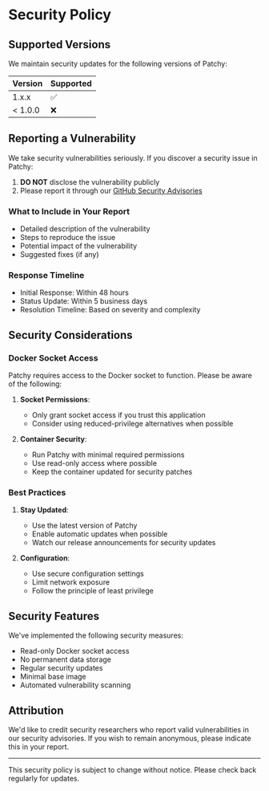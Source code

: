 # Security Policy

## Supported Versions

We maintain security updates for the following versions of Patchy:

| Version | Supported          |
| ------- | ------------------ |
| 1.x.x   | :white_check_mark: |
| < 1.0.0 | :x:                |

## Reporting a Vulnerability

We take security vulnerabilities seriously. If you discover a security issue in Patchy:

1. **DO NOT** disclose the vulnerability publicly
2. Please report it through our [GitHub Security Advisories](https://github.com/7eventy7/patchy/security/advisories/new)

### What to Include in Your Report

- Detailed description of the vulnerability
- Steps to reproduce the issue
- Potential impact of the vulnerability
- Suggested fixes (if any)

### Response Timeline

- Initial Response: Within 48 hours
- Status Update: Within 5 business days
- Resolution Timeline: Based on severity and complexity

## Security Considerations

### Docker Socket Access

Patchy requires access to the Docker socket to function. Please be aware of the following:

1. **Socket Permissions**: 
   - Only grant socket access if you trust this application
   - Consider using reduced-privilege alternatives when possible

2. **Container Security**:
   - Run Patchy with minimal required permissions
   - Use read-only access where possible
   - Keep the container updated for security patches

### Best Practices

1. **Stay Updated**:
   - Use the latest version of Patchy
   - Enable automatic updates when possible
   - Watch our release announcements for security updates

2. **Configuration**:
   - Use secure configuration settings
   - Limit network exposure
   - Follow the principle of least privilege

## Security Features

We've implemented the following security measures:
- Read-only Docker socket access
- No permanent data storage
- Regular security updates
- Minimal base image
- Automated vulnerability scanning

## Attribution

We'd like to credit security researchers who report valid vulnerabilities in our security advisories. If you wish to remain anonymous, please indicate this in your report.

---

This security policy is subject to change without notice. Please check back regularly for updates.
